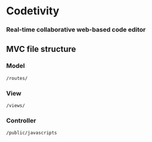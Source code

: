 # Codetivity
### Real-time collaborative web-based code editor 


## MVC file structure

### Model
`/routes/`

### View

`/views/`

### Controller

`/public/javascripts`
